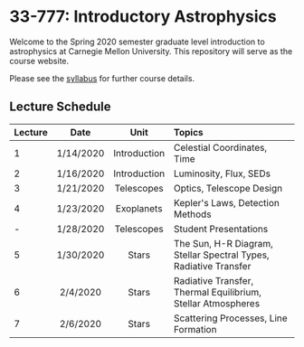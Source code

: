 # 33-777: Introductory Astrophysics

Welcome to the Spring 2020 semester graduate level introduction to astrophysics at Carnegie Mellon University.  This repository will serve as the course website. 

Please see the [syllabus](./Syllabus.pdf) for further course details.  

## Lecture Schedule

| Lecture | Date      | Unit         | Topics |
| --------|:---------:| :-----------:| :------|
| 1       | 1/14/2020 | Introduction | Celestial Coordinates, Time |
| 2       | 1/16/2020 | Introduction | Luminosity, Flux, SEDs |
| 3       | 1/21/2020 | Telescopes   | Optics, Telescope Design |
| 4       | 1/23/2020 | Exoplanets   | Kepler's Laws, Detection Methods |
| -       | 1/28/2020 | Telescopes   | Student Presentations |
| 5       | 1/30/2020 | Stars        | The Sun, H-R Diagram, Stellar Spectral Types, Radiative Transfer|
| 6       | 2/4/2020  | Stars        | Radiative Transfer, Thermal Equilibrium, Stellar Atmospheres |
| 7       | 2/6/2020  | Stars        | Scattering Processes, Line Formation |